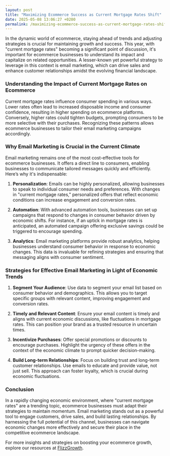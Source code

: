```yaml
---
layout: post
title: "Maximizing Ecommerce Success as Current Mortgage Rates Shift"
date: 2025-05-08 13:06:27 +0200
permalink: /maximizing-ecommerce-success-as-current-mortgage-rates-shift/
---
```



In the dynamic world of ecommerce, staying ahead of trends and adjusting strategies is crucial for maintaining growth and success. This year, with "current mortgage rates" becoming a significant point of discussion, it's important for ecommerce businesses to understand its impact and capitalize on related opportunities. A lesser-known yet powerful strategy to leverage in this context is email marketing, which can drive sales and enhance customer relationships amidst the evolving financial landscape.

### Understanding the Impact of Current Mortgage Rates on Ecommerce

Current mortgage rates influence consumer spending in various ways. Lower rates often lead to increased disposable income and consumer confidence, resulting in higher spending on ecommerce platforms. Conversely, higher rates could tighten budgets, prompting consumers to be more selective with their purchases. Recognizing these patterns allows ecommerce businesses to tailor their email marketing campaigns accordingly.

### Why Email Marketing is Crucial in the Current Climate

Email marketing remains one of the most cost-effective tools for ecommerce businesses. It offers a direct line to consumers, enabling businesses to communicate tailored messages quickly and efficiently. Here’s why it's indispensable:

1. **Personalization**: Emails can be highly personalized, allowing businesses to speak to individual consumer needs and preferences. With changes in "current mortgage rates," personalized offers that reflect economic conditions can increase engagement and conversion rates.

2. **Automation**: With advanced automation tools, businesses can set up campaigns that respond to changes in consumer behavior driven by economic shifts. For instance, if an uptick in mortgage rates is anticipated, an automated campaign offering exclusive savings could be triggered to encourage spending.

3. **Analytics**: Email marketing platforms provide robust analytics, helping businesses understand consumer behavior in response to economic changes. This data is invaluable for refining strategies and ensuring that messaging aligns with consumer sentiment.

### Strategies for Effective Email Marketing in Light of Economic Trends

1. **Segment Your Audience**: Use data to segment your email list based on consumer behavior and demographics. This allows you to target specific groups with relevant content, improving engagement and conversion rates.

2. **Timely and Relevant Content**: Ensure your email content is timely and aligns with current economic discussions, like fluctuations in mortgage rates. This can position your brand as a trusted resource in uncertain times.

3. **Incentivize Purchases**: Offer special promotions or discounts to encourage purchases. Highlight the urgency of these offers in the context of the economic climate to prompt quicker decision-making.

4. **Build Long-term Relationships**: Focus on building trust and long-term customer relationships. Use emails to educate and provide value, not just sell. This approach can foster loyalty, which is crucial during economic fluctuations.

### Conclusion

In a rapidly changing economic environment, where "current mortgage rates" are a trending topic, ecommerce businesses must adapt their strategies to maintain momentum. Email marketing stands out as a powerful tool to engage customers, drive sales, and build lasting relationships. By harnessing the full potential of this channel, businesses can navigate economic changes more effectively and secure their place in the competitive ecommerce landscape.

For more insights and strategies on boosting your ecommerce growth, explore our resources at [FlizzGrowth](https://flizzgrowth.com).